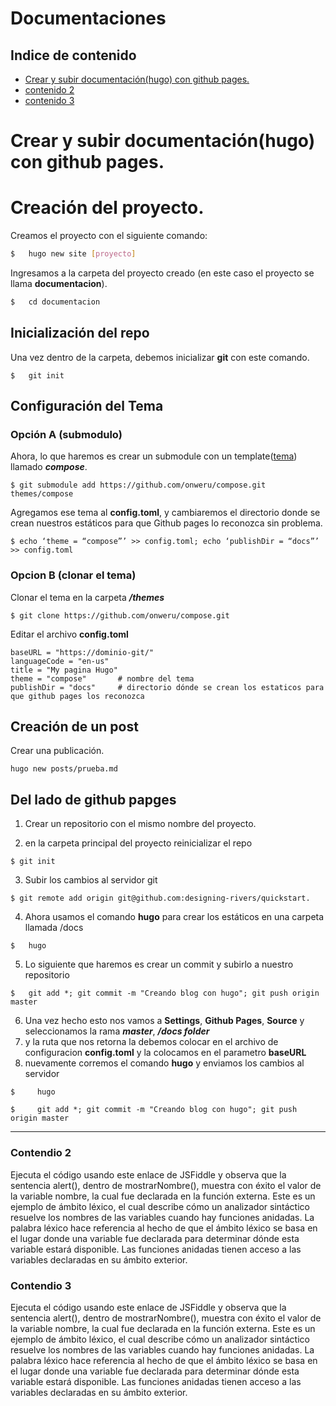 # Documentaciones
## Indice de contenido
* [Crear y subir documentación(hugo) con github pages.](#item1)
* [contenido 2](#item2)
* [contenido 3](#item3)

<a name="item1"></a>
# Crear y subir documentación(hugo) con github pages.

# Creación del proyecto.
Creamos el proyecto con el siguiente comando:
```bash
$   hugo new site [proyecto]
```
Ingresamos a la carpeta del proyecto creado (en este caso el proyecto se llama **documentacion**).
```bash
$   cd documentacion
```
## Inicialización del repo
Una vez dentro de la carpeta, debemos inicializar **git** con este comando.
```console
$   git init
```
## Configuración del Tema

### Opción A (submodulo)
Ahora, lo que haremos es crear un submodule con un template([tema](https://github.com/onweru/compose.git)) llamado ***compose***.
```console
$ git submodule add https://github.com/onweru/compose.git themes/compose
```
Agregamos ese tema al **config.toml**, y cambiaremos el directorio donde se crean nuestros estáticos para que Github pages lo reconozca sin problema.
```console
$ echo ‘theme = “compose”’ >> config.toml; echo ‘publishDir = “docs”’ >> config.toml
```

### Opcion B (clonar el tema)
Clonar el tema en la carpeta ***/themes***

```console
$ git clone https://github.com/onweru/compose.git
```
Editar el archivo **config.toml**
```console
baseURL = "https://dominio-git/"
languageCode = "en-us"
title = "My pagina Hugo"
theme = "compose"       # nombre del tema
publishDir = "docs"     # directorio dónde se crean los estaticos para que github pages los reconozca
```
## Creación de un post
Crear una publicación.
```console
hugo new posts/prueba.md
```
## Del lado de **github papges**
1. Crear un repositorio con el mismo nombre del proyecto.

2. en la carpeta principal del proyecto reinicializar el repo
```console
$ git init
```
3. Subir los cambios al servidor git
```console
$ git remote add origin git@github.com:designing-rivers/quickstart.
```
4. Ahora usamos el comando **hugo** para crear los estáticos en una carpeta llamada /docs
```console
$   hugo
```
5. Lo siguiente que haremos es crear un commit y subirlo a nuestro repositorio
```console
$   git add *; git commit -m "Creando blog con hugo"; git push origin master
```
6. Una vez hecho esto nos vamos a **Settings**, **Github Pages**, **Source** y seleccionamos la rama ***master***, ***/docs folder***
7. y la ruta que nos retorna la debemos colocar en el archivo de configuracion **config.toml** y la colocamos en el parametro **baseURL**
8. nuevamente corremos el comando **hugo** y enviamos los cambios al servidor
```console
$     hugo

$     git add *; git commit -m "Creando blog con hugo"; git push origin master
```
----------
<a name="item2"></a>
### Contendio 2
Ejecuta el código usando este enlace de JSFiddle y observa que la sentencia alert(), dentro de mostrarNombre(), muestra con éxito el valor de la variable nombre, la cual fue declarada en la función externa. Este es un ejemplo de ámbito léxico, el cual describe cómo un analizador sintáctico resuelve los nombres de las variables cuando hay funciones anidadas. La palabra léxico hace referencia al hecho de que el ámbito léxico se basa en el lugar donde una variable fue declarada para determinar dónde esta variable estará disponible. Las funciones anidadas tienen acceso a las variables declaradas en su ámbito exterior.

<a name="item3"></a>
### Contendio 3
Ejecuta el código usando este enlace de JSFiddle y observa que la sentencia alert(), dentro de mostrarNombre(), muestra con éxito el valor de la variable nombre, la cual fue declarada en la función externa. Este es un ejemplo de ámbito léxico, el cual describe cómo un analizador sintáctico resuelve los nombres de las variables cuando hay funciones anidadas. La palabra léxico hace referencia al hecho de que el ámbito léxico se basa en el lugar donde una variable fue declarada para determinar dónde esta variable estará disponible. Las funciones anidadas tienen acceso a las variables declaradas en su ámbito exterior.
